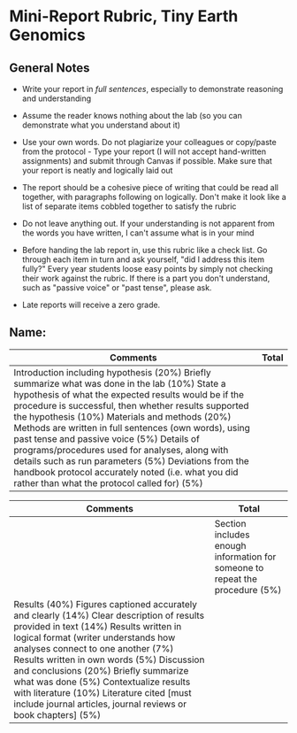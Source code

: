 # Mini-Report Rubric, Tiny Earth Genomics

## General Notes

- Write your report in *full sentences*, especially to demonstrate reasoning and understanding
- Assume the reader knows nothing about the lab (so you can demonstrate what you understand about it)
- Use your own words. Do not plagiarize your colleagues or copy/paste from the protocol - Type your report (I will not accept hand-written assignments) and submit through Canvas if possible. Make sure that your report is neatly and logically laid out
- The report should be a cohesive piece of writing that could be read all together, with paragraphs following on logically. Don't make it look like a list of separate items cobbled together to satisfy the rubric
- Do not leave anything out. If your understanding is not apparent from the words you have written, I can't assume what is in your mind 
- Before handing the lab report in, use this rubric like a check list. Go through each item in turn and ask yourself, "did I address this item fully?" Every year students loose easy points by simply not checking their work against the rubric. If there is a part you don't understand, such as "passive voice" or "past tense", please ask.

- Late reports will receive a zero grade.

## Name:

| Comments                                                                                                                                                                                                                                                                                                                                                                                                                                                                                                                                                                                               | Total   |
|--------------------------------------------------------------------------------------------------------------------------------------------------------------------------------------------------------------------------------------------------------------------------------------------------------------------------------------------------------------------------------------------------------------------------------------------------------------------------------------------------------------------------------------------------------------------------------------------------------|---------|
| Introduction including hypothesis (20%)  Briefly summarize what was done in the  lab (10%)  State a hypothesis of what the expected  results would be if the procedure is  successful, then whether results  supported the hypothesis (10%) Materials and methods (20%)  Methods are written in full sentences  (own words), using past tense and  passive voice (5%)  Details of programs/procedures used  for analyses, along with details such  as run parameters (5%)  Deviations from the handbook protocol  accurately noted (i.e. what you did  rather than what the protocol called  for) (5%) |         |

| Comments                                                                                                                                                                                                                                                                                                                                                                                                                                                                  | Total                                                                         |
|---------------------------------------------------------------------------------------------------------------------------------------------------------------------------------------------------------------------------------------------------------------------------------------------------------------------------------------------------------------------------------------------------------------------------------------------------------------------------|-------------------------------------------------------------------------------|
|                                                                                                                                                                                                                                                                                                                                                                                                                                                                           | Section includes enough information for  someone to repeat the procedure (5%) |
| Results (40%)  Figures captioned accurately and clearly  (14%)  Clear description of results provided in  text (14%)  Results written in logical format (writer  understands how analyses connect to  one another (7%)  Results written in own words (5%) Discussion and conclusions (20%)  Briefly summarize what was done (5%)  Contextualize results with literature  (10%)  Literature cited [must include journal  articles, journal reviews or book  chapters] (5%) |                                                                               |
